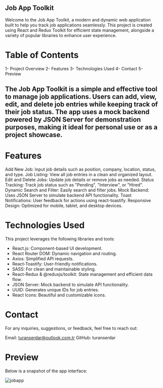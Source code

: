 ## Job App Toolkit
Welcome to the Job App Toolkit, a modern and dynamic web application built to help you track job applications seamlessly. This project is created using React and Redux Toolkit for efficient state management, alongside a variety of popular libraries to enhance user experience.

# Table of Contents
1- Project Overview
2- Features
3- Technologies Used
4- Contact
5- Preview


## The Job App Toolkit is a simple and effective tool to manage job applications. Users can add, view, edit, and delete job entries while keeping track of their job status. The app uses a mock backend powered by JSON Server for demonstration purposes, making it ideal for personal use or as a project showcase.

# Features
Add New Job: Input job details such as position, company, location, status, and type.
Job Listing: View all job entries in a clean and organized layout.
Edit and Delete Jobs: Update job details or remove jobs as needed.
Status Tracking: Track job status such as "Pending", "Interview", or "Hired".
Dynamic Search and Filter: Easily search and filter jobs.
Mock Backend: Uses JSON Server to simulate backend API functionality.
Toast Notifications: User feedback for actions using react-toastify.
Responsive Design: Optimized for mobile, tablet, and desktop devices.
# Technologies Used
This project leverages the following libraries and tools:

- React.js: Component-based UI development.
- React Router DOM: Dynamic navigation and routing.
- Axios: Simplified API requests.
- React-Toastify: User-friendly notifications.
- SASS: For clean and maintainable styling.
- React-Redux & @reduxjs/toolkit: State management and efficient data flow.
- JSON Server: Mock backend to simulate API functionality.
- UUID: Generates unique IDs for job entries.
- React Icons: Beautiful and customizable icons.

# Contact
For any inquiries, suggestions, or feedback, feel free to reach out:

Email: turanserdar@outlook.com.tr
GitHub: turanserdar
# Preview
Below is a snapshot of the app interface:

![jobapp](https://github.com/user-attachments/assets/e2250d0f-d429-4333-8922-edcefd2c1b9d)


